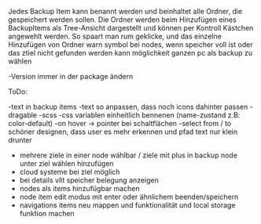 Jedes Backup Item kann benannt werden und beinhaltet alle Ordner, die gespeichert werden sollen.
Die Ordner werden beim Hinzufügen eines BackupItems als Tree-Ansicht dargestellt und können per Kontroll Kästchen angewehlt werden.
So spaart man rum geklicke, und das einzelne Hinzufügen von Ordner
warn symbol bei nodes, wenn speicher voll ist oder das ztiel nicht gefunden werden kann
möglichkeit ganzen pc als backup zu wählen

-Version immer in der package ändern


ToDo:

-text in backup items
-text so anpassen, dass noch icons dahinter passen
-dragable
-scss
-css variablen einheitlich bennenen (name-zustand z.B: color-default)
-on hover -> pointer bei schaltflächen
-select from / to schöner designen, dass user es mehr erkennen und pfad text nur klein drunter
- mehrere ziele in einer node wählbar / ziele mit plus in backup node unter ziel wählen hinzufügen
- cloud systeme bei ziel möglich
- bei details vllt speicher belegung anzeigen
- nodes als items hinzufügbar machen
- node item edit modus mit enter oder ähnlichem beenden/speichern
- navigations items neu mappen und funktionalität und local storage funktion machen